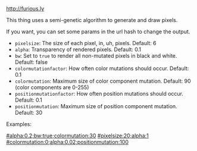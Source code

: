 <http://furious.ly>

This thing uses a semi-genetic algorithm to generate and draw pixels.

If you want, you can set some params in the url hash to change the output.

- `pixelsize`: The size of each pixel, in, uh, pixels. Default: 6
- `alpha`: Transparency of rendered pixels. Default: 0.1
- `bw`: Set to `true` to render all non-mutated pixels in black and white. Default: false
- `colormutationfactor`: How often color mutations should occur. Default: 0.1
- `colormutation`: Maximum size of color component mutation. Default: 90 (color components are 0-255)
- `positionmutationfactor`: How often position mutations should occur. Default: 0.1
- `positionmutation`: Maximum size of position component mutation. Default: 30

Examples:

[#alpha:0.2;bw:true;colormutation:30](http://furious.ly/#alpha:0.2;bw:true;colormutation:30)
[#pixelsize:20;alpha:1](http://furious.ly/#pixelsize:20;alpha:1)
[#colormutation:0;alpha:0.02;positionmutation:100](http://furious.ly/#colormutation:0;alpha:0.02;positionmutation:100)
